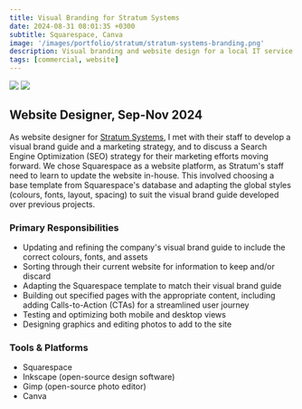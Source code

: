 ```yaml
---
title: Visual Branding for Stratum Systems
date: 2024-08-31 08:01:35 +0300
subtitle: Squarespace, Canva
image: '/images/portfolio/stratum/stratum-systems-branding.png'
description: Visual branding and website design for a local IT service provider.
tags: [commercial, website]
---
```


<div class="gallery-box">
  <div class="gallery">
    <img src="/images/portfolio/stratum/stratum-desktop.png" loading="lazy">
    <img src="/images/portfolio/stratum/stratum-mobile.png" loading="lazy">
  </div>
</div>

## Website Designer, Sep-Nov 2024
As website designer for [Stratum Systems](https://stratum.it/), I met with their staff to develop a visual brand guide and a marketing strategy, and to discuss a Search Engine Optimization (SEO) strategy for their marketing efforts moving forward. We chose Squarespace as a website platform, as Stratum's staff need to learn to update the website in-house. This involved choosing a base template from Squarespace's database and adapting the global styles (colours, fonts, layout, spacing) to suit the visual brand guide developed over previous projects.

### Primary Responsibilities
- Updating and refining the company's visual brand guide to include the correct colours, fonts, and assets
- Sorting through their current website for information to keep and/or discard
- Adapting the Squarespace template to match their visual brand guide
- Building out specified pages with the appropriate content, including adding Calls-to-Action (CTAs) for a streamlined user journey
- Testing and optimizing both mobile and desktop views
- Designing graphics and editing photos to add to the site

### Tools & Platforms
- Squarespace
- Inkscape (open-source design software)
- Gimp (open-source photo editor)
- Canva